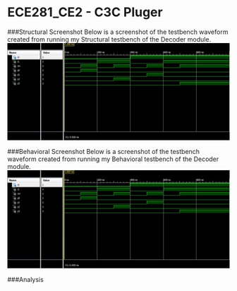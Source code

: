ECE281_CE2 - C3C Pluger
==========

###Structural Screenshot
Below is a screenshot of the testbench waveform created from running my Structural testbench of the Decoder module.
![Schematic Waveform](https://github.com/JasonPluger/ECE281_CE2/blob/master/Decoder_Structural_waveform.JPG "Schematic")

###Behavioral Screenshot
Below is a screenshot of the testbench waveform created from running my Behavioral testbench of the Decoder module.
![Behavioral Waveform](https://github.com/JasonPluger/ECE281_CE2/blob/master/Decoder_Behavioral_waveform.JPG "Behavioral")


###Analysis
